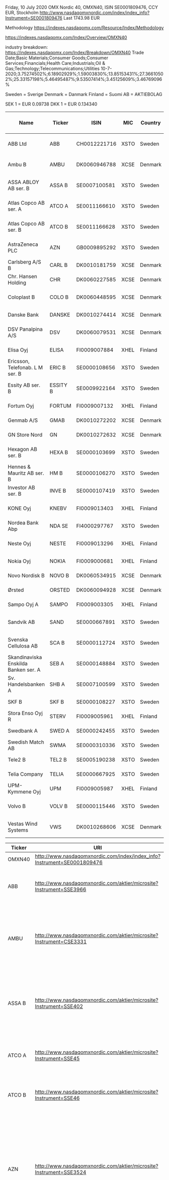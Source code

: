 Friday, 10 July 2020
OMX Nordic 40, OMXN40, ISIN SE0001809476, CCY EUR, Stockholm
http://www.nasdaqomxnordic.com/index/index_info?Instrument=SE0001809476
Last 1743.98 EUR

Methodology
https://indexes.nasdaqomx.com/Resource/Index/Methodology

https://indexes.nasdaqomx.com/Index/Overview/OMXN40

industry breakdown: https://indexes.nasdaqomx.com/Index/Breakdown/OMXN40
Trade Date;Basic Materials;Consumer Goods;Consumer Services;Financials;Health Care;Industrials;Oil & Gas;Technology;Telecommunications;Utilities
10-7-2020;3.75274502%;6.18902929%;1.59003830%;13.85153431%;27.36610502%;25.33157198%;5.46495487%;9.53507414%;3.45125609%;3.46769096%

Sweden =  Sverige
Denmark = Danmark
Finland = Suomi
AB = AKTIEBOLAG

SEK 1 = EUR 0.09738
DKK 1 = EUR 0.134340

| Name                                 | Ticker   | ISIN         | MIC  | Country | ICB  | ICB Industry           | ICB Supersector                | MS Sector              | MS Industry                         | MS stock style | CCY | Close   | Volume   | Turnover  | Trades | Market Cap, bn |
| ------------------------------------ | -------- | ------------ | ---- | ------- | ---- | ---------------------- | ------------------------------ | ---------------------- | ----------------------------------- | -------------- | --- | ------- | -------- | --------- | ------ | -------------- |
| ABB Ltd                              | ABB      | CH0012221716 | XSTO | Sweden  | 5020 | Industrials            | Industrial Goods and Services  | Industrials            | Electrical Equipment & Parts        | Large-Blend    | SEK | 224.20  | 814811   | 182397755 | 3360   | 493.00         |
| Ambu B                               | AMBU     | DK0060946788 | XCSE | Denmark | 2010 | Health                 | Health Care                    | Healthcare             | Medical Instruments & Supplies      | Mid-Growth     | DKK | 233.50  | 484628   | 113140822 | 3596   | 55.38          |
| ASSA ABLOY AB ser. B                 | ASSA B   | SE0007100581 | XSTO | Sweden  | 5010 | Industrials            | Construction and Materials     | Industrials            | Security & Protection Services      | Large-Growth   | SEK | 196.45  | 2993741  | 587457588 | 4844   | 232.00         |
| Atlas Copco AB ser. A                | ATCO A   | SE0011166610 | XSTO | Sweden  | 5020 | Industrials            | Industrial Goods and Services  | Industrials            | Specialty Industrial Machinery      | Large-Blend    | SEK | 407.80  | 1079771  | 437828250 | 8191   | 480.50         |
| Atlas Copco AB ser. B                | ATCO B   | SE0011166628 | XSTO | Sweden  | 5020 | Industrials            | Industrial Goods and Services  | Industrials            | Specialty Industrial Machinery      | Large-Blend    | SEK | 359.00  | 239838   | 85665447  | 2284   | 480.50         |
| AstraZeneca PLC                      | AZN      | GB0009895292 | XSTO | Sweden  | 2010 | Health                 | Health Care                    | Healthcare             | Drug Manufacturers - General        | Large-Blend    | SEK | 991.40  | 379357   | 378390707 | 5651   | 1298.00        |
| Carlsberg A/S B                      | CARL B   | DK0010181759 | XCSE | Denmark | 4510 | Consumer Staples       | Food, Beverage and Tobacco     | Consumer Defensive     | Beverages - Brewers                 | Large-Blend    | DKK | 926.60  | 418576   | 381553714 | 7079   | 138.20         |
| Chr. Hansen Holding                  | CHR      | DK0060227585 | XCSE | Denmark | 2010 | Health                 | Health Care                    | Basic Materials        | Specialty Chemicals                 | Mid-Growth     | DKK | 697.60  | 175962   | 123197422 | 2723   | 94.81          |
| Coloplast B                          | COLO B   | DK0060448595 | XCSE | Denmark | 2010 | Health                 | Health Care                    | Healthcare             | Medical Instruments & Supplies      | Large-Growth   | DKK | 1053.50 | 124634   | 131942471 | 2794   | 229.10         |
| Danske Bank                          | DANSKE   | DK0010274414 | XCSE | Denmark | 3010 | Financials             | Banks                          | Financial Services     | Banks - Regional                    | Mid-Value      | DKK | 95.72   | 1597354  | 151326878 | 4220   | 89.91          |
| DSV Panalpina A/S                    | DSV      | DK0060079531 | XCSE | Denmark | 5020 | Industrials            | Industrial Goods and Services  | Industrials            | Integrated Freight & Logistics      | Large-Growth   | DKK | 835.80  | 264687   | 221931827 | 4459   | 198.20         |
| Elisa Oyj                            | ELISA    | FI0009007884 | XHEL | Finland | 1510 | Telecommunications     | Telecommunications             | Communication Services | Telecom Services                    | Mid-Blend      | EUR | 55.24   | 396777   | 21919270  | 2510   | 8.55           |
| Ericsson, Telefonab. L M ser. B      | ERIC B   | SE0000108656 | XSTO | Sweden  | 1010 | Technology             | Technology                     | Technology             | Communication Equipment             | Large-Blend    | SEK | 86.46   | 6100835  | 528522109 | 9728   | 349.40         |
| Essity AB ser. B                     | ESSITY B | SE0009922164 | XSTO | Sweden  | 4020 | Consumer Discretionary | Consumer Products and Services | Consumer Defensive     | Household & Personal Products       | Large-Blend    | SEK | 295.50  | 1039938  | 307372898 | 5212   | 202.90         |
| Fortum Oyj                           | FORTUM   | FI0009007132 | XHEL | Finland | 6510 | Utilities              | Utilities                      | Utilities              | Utilities - Renewable               | Large-Value    | EUR | 17.34   | 1713693  | 29512942  | 4625   | 16.31          |
| Genmab A/S                           | GMAB     | DK0010272202 | XCSE | Denmark | 2010 | Health                 | Health Care                    | Healthcare             | Biotechnology                       | Large-Growth   | DKK | 2313.00 | 142987   | 332319646 | 5738   | 152.30         |
| GN Store Nord                        | GN       | DK0010272632 | XCSE | Denmark | 2010 | Health                 | Health Care                    | Healthcare             | Medical Devices                     | Mid-Growth     | DKK | 375.50  | 170381   | 64011000  | 2296   | 50.23          |
| Hexagon AB ser. B                    | HEXA B   | SE0000103699 | XSTO | Sweden  | 1010 | Technology             | Technology                     | Technology             | Scientific & Technical Instruments  | Large-Growth   | SEK | 550.40  | 414298   | 228574693 | 3369   | 214.20         |
| Hennes & Mauritz AB ser. B           | HM B     | SE0000106270 | XSTO | Sweden  | 4040 | Consumer Discretionary | Retailers                      | Consumer Cyclical      | Apparel Manufacturing               | Large-Value    | SEK | 137.65  | 4630061  | 633231960 | 12502  | 251.90         |
| Investor AB ser. B                   | INVE B   | SE0000107419 | XSTO | Sweden  | 3020 | Financials             | Financial Services             | Financial Services     | Asset Management                    | Large-Growth   | SEK | 506.20  | 644887   | 325692033 | 6125   | 406.80         |
| KONE Oyj                             | KNEBV    | FI0009013403 | XHEL | Finland | 5020 | Industrials            | Industrial Goods and Services  | Industrials            | Specialty Industrial Machinery      | Large-Growth   | EUR | 62.58   | 569253   | 35538638  | 4226   | 35.20          |
| Nordea Bank Abp                      | NDA SE   | FI4000297767 | XSTO | Sweden  | 3010 | Financials             | Banks                          | Financial Services     | Banks - Regional                    | Large-Value    | SEK | 65.68   | 5463656  | 356292550 | 7476   | 288.80         |
| Neste Oyj                            | NESTE    | FI0009013296 | XHEL | Finland | 6010 | Energy                 | Energy                         | Energy                 | Oil & Gas Refining & Marketing      | Large-Blend    | EUR | 35.64   | 757157   | 26816935  | 4106   | 31.80          |
| Nokia Oyj                            | NOKIA    | FI0009000681 | XHEL | Finland | 1010 | Technology             | Technology                     | Technology             | Communication Equipment             | Large-Value    | EUR | 3.65    | 17370735 | 63363679  | 12244  | 21.41          |
| Novo Nordisk B                       | NOVO B   | DK0060534915 | XCSE | Denmark | 2010 | Health                 | Health Care                    | Healthcare             | Biotechnology                       | Large-Growth   | DKK | 431.85  | 1956768  | 845167403 | 11981  | 1008.00        |
| Ørsted                               | ORSTED   | DK0060094928 | XCSE | Denmark | 6510 | Utilities              | Utilities                      | Utilities              | Utilities - Renewable               | Large-Growth   | DKK | 852.20  | 315883   | 267970352 | 6610   | 384.50         |
| Sampo Oyj A                          | SAMPO    | FI0009003305 | XHEL | Finland | 3030 | Financials             | Insurance                      | Financial Services     | Insurance - Diversified             | Large-Value    | EUR | 32.18   | 1115902  | 35770949  | 6665   | 18.45          |
| Sandvik AB                           | SAND     | SE0000667891 | XSTO | Sweden  | 5020 | Industrials            | Industrial Goods and Services  | Industrials            | Specialty Industrial Machinery      | Large-Blend    | SEK | 179.30  | 1565414  | 280054295 | 6309   | 216.20         |
| Svenska Cellulosa AB                 | SCA B    | SE0000112724 | XSTO | Sweden  | 5510 | Basic Materials        | Basic Resources                | Basic Materials        | Lumber & Wood Production            | Mid-Blend      | SEK | 111.20  | 1063212  | 118298167 | 2676   | 75.22          |
| Skandinaviska Enskilda Banken ser. A | SEB A    | SE0000148884 | XSTO | Sweden  | 3010 | Financials             | Banks                          | Financial Services     | Banks - Regional                    | Large-Value    | SEK | 86.04   | 3546835  | 302673188 | 6759   | 196.30         |
| Sv. Handelsbanken A                  | SHB A    | SE0007100599 | XSTO | Sweden  | 3010 | Financials             | Banks                          | Financial Services     | Banks - Diversified                 | Large-Value    | SEK | 90.16   | 2266978  | 203378382 | 4821   | 176.00         |
| SKF B                                | SKF B    | SE0000108227 | XSTO | Sweden  | 5020 | Industrials            | Industrial Goods and Services  | Industrials            | Tools & Accessories                 | Mid-Blend      | SEK | 181.80  | 1101739  | 199209887 | 3890   | 77.58          |
| Stora Enso Oyj R                     | STERV    | FI0009005961 | XHEL | Finland | 5510 | Basic Materials        | Basic Resources                | Basic Materials        | Paper & Paper Products              | Mid-Blend      | EUR | 10.57   | 1834944  | 19347617  | 3009   | 8.94           |
| Swedbank A                           | SWED A   | SE0000242455 | XSTO | Sweden  | 3010 | Financials             | Banks                          | Financial Services     | Banks - Regional                    | Mid-Value      | SEK | 133.38  | 3135815  | 413843009 | 9406   | 165.20         |
| Swedish Match AB                     | SWMA     | SE0000310336 | XSTO | Sweden  | 4020 | Consumer Discretionary | Consumer Products and Services | Consumer Defensive     | Tobacco                             | Mid-Growth     | SEK | 648.00  | 388202   | 252476071 | 5753   | 109.50         |
| Tele2 B                              | TEL2 B   | SE0005190238 | XSTO | Sweden  | 1510 | Telecommunications     | Telecommunications             | Communication Services | Telecom Services                    | Mid-Growth     | SEK | 121.40  | 1970110  | 238520222 | 4124   | 89.98          |
| Telia Company                        | TELIA    | SE0000667925 | XSTO | Sweden  | 1510 | Telecommunications     | Telecommunications             | Communication Services | Telecom Services                    | Large-Value    | SEK | 34.57   | 10852744 | 374997659 | 6557   | 146.40         |
| UPM-Kymmene Oyj                      | UPM      | FI0009005987 | XHEL | Finland | 5510 | Basic Materials        | Basic Resources                | Basic Materials        | Paper & Paper Products              | Large-Value    | EUR | 24.08   | 1687372  | 40664305  | 5350   | 13.06          |
| Volvo B                              | VOLV B   | SE0000115446 | XSTO | Sweden  | 5020 | Industrials            | Industrial Goods and Services  | Industrials            | Farm & Heavy Construction Machinery | Large-Blend    | SEK | 153.30  | 3694986  | 563918620 | 8887   | 323.90         |
| Vestas Wind Systems                  | VWS      | DK0010268606 | XCSE | Denmark | 6010 | Energy                 | Energy                         | Industrials            | Specialty Industrial Machinery      | Large-Growth   | DKK | 742.40  | 479856   | 356321560 | 6388   | 170.30         |


| Ticker   | URI                                                                     | Description |
| -------- | ----------------------------------------------------------------------- | ----------- |
| OMXN40   | http://www.nasdaqomxnordic.com/index/index_info?Instrument=SE0001809476 |             |
| ABB      | http://www.nasdaqomxnordic.com/aktier/microsite?Instrument=SSE3966      | ABB is a global supplier of electrical equipment and automation products. |
| AMBU     | http://www.nasdaqomxnordic.com/aktier/microsite?Instrument=CSE3331      | Ambu A/S is a Denmark based company providing single-use flexible endoscopes and is dedicated to optimizing hospital workflows and improving patient care. |
| ASSA B   | http://www.nasdaqomxnordic.com/aktier/microsite?Instrument=SSE402       | Assa Abloy has the world’s largest installed base of locks, protecting some of the most security-sensitive buildings, including the European Parliament in Brussels. |
| ATCO A   | http://www.nasdaqomxnordic.com/aktier/microsite?Instrument=SSE45        | Atlas Copco is a 140-year-old Swedish company and a pioneer in air compression technology. |
| ATCO B   | http://www.nasdaqomxnordic.com/aktier/microsite?Instrument=SSE46        | Atlas Copco is a 140-year-old Swedish company and a pioneer in air compression technology. |
| AZN      | http://www.nasdaqomxnordic.com/aktier/microsite?Instrument=SSE3524      | A merger between Astra of Sweden and Zeneca Group of the United Kingdom formed AstraZeneca in 1999. The company sells branded drugs across several major therapeutic classes, including gastrointestinal, diabetes, cardiovascular, respiratory, cancer, and immunology. |
| CARL B   | http://www.nasdaqomxnordic.com/aktier/microsite?Instrument=CSE1596      | Carlsberg A/S is the fourth- largest brewer in the world following the combination of Anheuser-Busch InBev and SABMiller, with major operations in Russia, Europe, and Asia. |
| CHR      | http://www.nasdaqomxnordic.com/aktier/microsite?Instrument=CSE75663     | Founded in 1874 and relisted in 2010 after five years of private ownership, Chr. Hansen is a global bioscience company with 2,700 employees across 30 countries. |
| COLO B   | http://www.nasdaqomxnordic.com/aktier/microsite?Instrument=CSE3203      | Coloplast is a leading global competitor in ostomy management and continence care. |
| DANSKE   | http://www.nasdaqomxnordic.com/aktier/microsite?Instrument=CSE1586      | Founded in 1871, Danske Bank's headquarters are in Copenhagen, Denmark. |
| DSV      | http://www.nasdaqomxnordic.com/aktier/microsite?Instrument=CSE3415      | DSV A/S is a Danish listed transport and logistics company, offering transport services worldwide by road, air, sea, and train, with the bulk of its activities coming from its European trucking network and airfreight and sea freight forwarding businesses. |
| ELISA    | http://www.nasdaqomxnordic.com/aktier/microsite?Instrument=HEX24254     | Elisa Oyj is a telecommunications company that operates in two segments, Consumer Customers and Corporate Customers. |
| ERIC B   | http://www.nasdaqomxnordic.com/aktier/microsite?Instrument=SSE101       | Ericsson is leading supplier within the telecommunications equipment sector. |
| ESSITY B | http://www.nasdaqomxnordic.com/aktier/microsite?Instrument=SSE139301    | Essity AB is a health and hygiene company spun out of Svenska Cellulosa in June 2017. The company operates in three segments: personal care, consumer tissue, and professional hygiene. |
| FORTUM   | http://www.nasdaqomxnordic.com/aktier/microsite?Instrument=HEX24271     | Fortum Oyj is a Finnish energy company that operates power plants, which use renewable energy sources (hydro, nuclear, and solar power) to sell electricity, heat, cooling, and power products and services. |
| GMAB     | http://www.nasdaqomxnordic.com/aktier/microsite?Instrument=CSE11143     | Genmab is a Copenhagen-based cancer drug developer, best known for its antibody technology platforms, DuoBody and HexaBody, and multiple myeloma drug Darzalex (daratumumab), which is partnered with Johnson & Johnson. |
| GN       | http://www.nasdaqomxnordic.com/aktier/microsite?Instrument=CSE3205      | GN Store Nord is a Danish company offering medical and audio solutions. |
| HEXA B   | http://www.nasdaqomxnordic.com/aktier/microsite?Instrument=SSE819       | Hexagon AB provides information technology for industrial applications. It offers solutions in two segments: geospatial enterprise solutions and industrial enterprise solutions. |
| HM B     | http://www.nasdaqomxnordic.com/aktier/microsite?Instrument=SSE992       | Hennes & Mauritz is a global multibrand fashion conglomerate that was founded in 1947. |
| INVE B   | http://www.nasdaqomxnordic.com/aktier/microsite?Instrument=SSE161       | Investor AB is an industrial holding company with a long-term, active investment portfolio strategy. The company focuses on investing in companies that emphasize innovation and product development. |
| KNEBV    | http://www.nasdaqomxnordic.com/aktier/microsite?Instrument=HEX29981     | Kone, whose name means "machine" in Finnish, is the world’s fourth-largest supplier of elevators and escalators. |
| NDA SE   | http://www.nasdaqomxnordic.com/aktier/microsite?Instrument=SSE160271    | Nordea is a universal Nordic bank which generates most of its income (63%) through vanilla lending products such as mortgages, household loans and corporate loans. |
| NESTE    | http://www.nasdaqomxnordic.com/aktier/microsite?Instrument=HEX29375     | Neste Corp. offers renewable products and solutions and oil products to a host of global markets. |
| NOKIA    | http://www.nasdaqomxnordic.com/aktier/microsite?Instrument=HEX24311     | Nokia is a leading vendor in the telecommunications equipment industry. |
| NOVO B   | http://www.nasdaqomxnordic.com/aktier/microsite?Instrument=CSE1158      | With almost 50% market share by volume of the global insulin market, Novo Nordisk is the leading provider of diabetes-care products in the world. |
| ORSTED   | http://www.nasdaqomxnordic.com/aktier/microsite?Instrument=CSE122544    | Danish company Orsted was named Dong Energy until the sale of all its oil and gas fields to Ineos in 2017, soon after the May 2016 initial public offering. Orsted is now focused on offshore wind farms. |
| SAMPO    | http://www.nasdaqomxnordic.com/aktier/microsite?Instrument=HEX24346     | Sampo Oyj A is an insurance company that generates revenue through property and casualty insurance, life insurance, and banking services. |
| SAND     | http://www.nasdaqomxnordic.com/aktier/microsite?Instrument=SSE4928      | Sandvik is a manufacturer of specialized tools and mining equipment used predominantly by global mining, engineering, and automotive customers. |
| SCA B    | http://www.nasdaqomxnordic.com/aktier/microsite?Instrument=SSE323       | Svenska Cellulosa AB is a Europe's private forest owner with more than two million hectares of forest land. |
| SEB A    | http://www.nasdaqomxnordic.com/aktier/microsite?Instrument=SSE281       | Skandinaviska Enskilda Banken is a Swedish universal bank with a strong focus on the corporate lending sector. The bank operates in the Nordics, the Baltics, Germany, and the United Kingdom but derives the majority of its operating profits from Sweden. |
| SHB A    | http://www.nasdaqomxnordic.com/aktier/microsite?Instrument=SSE340       | Handelsbanken is one of the largest Swedish banks with a significant exposure to the Swedish mortgage market, about 44% of total loans are tied to the Swedish real estate market. |
| SKF B    | http://www.nasdaqomxnordic.com/aktier/microsite?Instrument=SSE285       | SKF’s history goes back to the first major patents in ball bearings: In 1907, SKF was the first to patent the self-aligning ball bearing, which is easily recognisable today. Along with the Schaeffler Group, it is one of the top two global ball bearing suppliers, followed by Timken, NSK, NTN, and JTEK. |
| STERV    | http://www.nasdaqomxnordic.com/aktier/microsite?Instrument=HEX24360     | Stora Enso Oyj is a Finnish paper and biomaterials company. Its operations are organized into six divisions. |
| SWED A   | http://www.nasdaqomxnordic.com/aktier/microsite?Instrument=SSE120       | Swedbank is one of the oldest banks in Sweden, where it derives the lion's share of its income. The bank is the result of merging savings and union banks in Sweden in the aftermath of the financial crisis in the early 1990s in Sweden. |
| SWMA     | http://www.nasdaqomxnordic.com/aktier/microsite?Instrument=SSE361       | Swedish Match AB is primarily a smokeless tobacco company. It does not sell cigarettes. Its products include snus, moist snuff, chewing tobacco, cigars, and lighters and matches. |
| TEL2 B   | http://www.nasdaqomxnordic.com/aktier/microsite?Instrument=SSE1027      | Tele2 is a Swedish telecom operator, generating most of the business in its domestic country. |
| TELIA    | http://www.nasdaqomxnordic.com/aktier/microsite?Instrument=SSE5095      | Telia is the incumbent telecom operator in Sweden and one of the dominant players in Finland and Norway. Its home market, Sweden, represents more than 40% of its revenue. |
| UPM      | http://www.nasdaqomxnordic.com/aktier/microsite?Instrument=HEX24386     | UPM-Kymmene Oyj is a Finnish paper and biomaterials company. The company produces products related to the forestry industry including paper, pulp, and plywood. |
| VOLV B   | http://www.nasdaqomxnordic.com/aktier/microsite?Instrument=SSE366       | Volvo AB is the world's second- largest manufacturer of heavy-duty trucks and largest manufacturer of heavy diesel engines. |
| VWS      | http://www.nasdaqomxnordic.com/aktier/microsite?Instrument=CSE3258      | Vestas Wind Systems is one of the largest wind turbine manufacturers with 113 gigawatts or roughly 16% of installed wind global capacity and 96.3 GW under service. |
